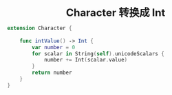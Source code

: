 <center><font size="5"><b>Character 转换成 Int </b></font></center>

```swift
extension Character {
    
    func intValue() -> Int {
        var number = 0
        for scalar in String(self).unicodeScalars {
            number += Int(scalar.value)
        }
        return number
    }
}
```